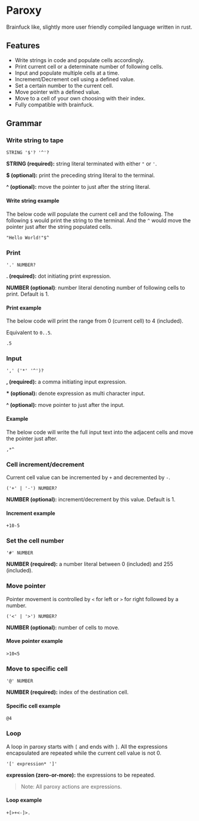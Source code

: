 # Paroxy

Brainfuck like, slightly more user friendly compiled language written in rust.

## Features

- Write strings in code and populate cells accordingly.
- Print current cell or a determinate number of following cells.
- Input and populate multiple cells at a time.
- Increment/Decrement cell using a defined value.
- Set a certain number to the current cell.
- Move pointer with a defined value.
- Move to a cell of your own choosing with their index.
- Fully compatible with brainfuck.

## Grammar

### Write string to tape

```text
STRING '$'? '^'?
```

**STRING (required):** string literal terminated with either `"` or `'`.

**$ (optional):** print the preceding string literal to the terminal.

**^ (optional):** move the pointer to just after the string literal.

#### Write string example

The below code will populate the current cell and the following. The following `$` would print the string to the terminal. And the `^` would move the pointer just after the
string populated cells.

```text
"Hello World!"$^
```

### Print

```text
'.' NUMBER?
```

**. (required):** dot initiating print expression.

**NUMBER (optional)**: number literal denoting number of following cells to print. Default is 1.

#### Print example

The below code will print the range from 0 (current cell) to 4 (included).

Equivalent to `0..5`.

```text
.5
```

### Input

```text
',' ('*' '^')?
```

**, (required):** a comma initiating input expression.

**\* (optional):** denote expression as multi character input.

**^ (optional):** move pointer to just after the input.

#### Example

The below code will write the full input text into the adjacent cells and move the pointer just after.

```text
,*^
```

### Cell increment/decrement

Current cell value can be incremented by `+` and decremented by `-`.

```text
('+' | '-') NUMBER?
```

**NUMBER (optional):** increment/decrement by this value. Default is 1.

#### Increment example

```text
+10-5
```

### Set the cell number

```text
'#' NUMBER
```

**NUMBER (required):** a number literal between 0 (included) and 255 (included).

### Move pointer

Pointer movement is controlled by `<` for left or `>` for right followed by a number.

```text
('<' | '>') NUMBER?
```

**NUMBER (optional):** number of cells to move.

#### Move pointer example

```text
>10<5
```

### Move to specific cell

```text
'@' NUMBER
```

**NUMBER (required):** index of the destination cell.

#### Specific cell example

```text
@4
```

### Loop

A loop in paroxy starts with `[` and ends with `]`. All the expressions encapsulated are repeated while the current cell value is not 0.

```text
'[' expression* ']'
```

**expression (zero-or-more):** the expressions to be repeated.

> Note: All paroxy actions are expressions.

#### Loop example

```text
+[>+<-]>.
```
